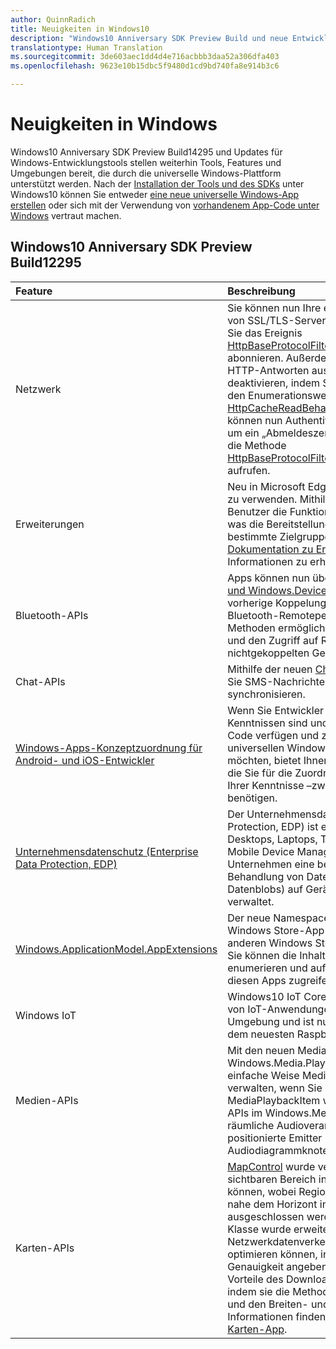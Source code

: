 ```yaml
---
author: QuinnRadich
title: Neuigkeiten in Windows10
description: "Windows10 Anniversary SDK Preview Build und neue Entwicklungstools stellen Werkzeuge, Features und Umgebungen zur Verfügung, die durch die neue universelle Windows-Plattform unterstützt werden."
translationtype: Human Translation
ms.sourcegitcommit: 3de603aec1dd4d4e716acbbb3daa52a306dfa403
ms.openlocfilehash: 9623e10b15dbc5f9480d1cd9bd740fa8e914b3c6

---
```


# Neuigkeiten in Windows

Windows10 Anniversary SDK Preview Build14295 und Updates für Windows-Entwicklungstools stellen weiterhin Tools, Features und Umgebungen bereit, die durch die universelle Windows-Plattform unterstützt werden. 
              Nach der [Installation der Tools und des SDKs](https://developer.microsoft.com/windows/downloads#_blank) unter Windows10 können Sie entweder [eine neue universelle Windows-App erstellen](https://msdn.microsoft.com/library/windows/apps/bg124288) oder sich mit der Verwendung von [vorhandenem App-Code unter Windows](https://msdn.microsoft.com/library/windows/apps/mt238321) vertraut machen.

## Windows10 Anniversary SDK Preview Build12295

Feature | Beschreibung
 :---- | :----
Netzwerk | Sie können nun Ihre eigene angepasste Validierung von SSL/TLS-Serverzertifikaten bereitstellen, indem Sie das Ereignis [HttpBaseProtocolFilter.ServerCustomValidationRequest](https://msdn.microsoft.com/library/windows/apps/windows.web.http.filters.httpbaseprotocolfilter.aspx#_blank) abonnieren. Außerdem können Sie das Lesen von HTTP-Antworten aus dem Cache vollständig deaktivieren, indem Sie in einer HTTP-Anforderung den Enumerationswert [HttpCacheReadBehavior.NoCache](https://msdn.microsoft.com/library/windows/apps/windows.web.http.filters.httpcachereadbehavior.aspx#_blank) angeben. Sie können nun Authentifizierungsinformationen löschen, um ein „Abmeldeszenario“ zu ermöglichen, indem Sie die Methode [HttpBaseProtocolFilter.ClearAuthenticationCache](https://msdn.microsoft.com/library/windows/apps/windows.web.http.filters.httpbaseprotocolfilter.aspx#_blank) aufrufen.
Erweiterungen | Neu in Microsoft Edge ist die Fähigkeit, Erweiterungen zu verwenden. Mithilfe von Erweiterungen können Benutzer die Funktionen von Microsoft Edge erweitern, was die Bereitstellung von Nischenfunktionen für bestimmte Zielgruppen ermöglicht. Sehen Sie sich die [Dokumentation zu Erweiterungen](https://developer.microsoft.com/microsoft-edge/platform/documentation/extensions/#_blank) an, um weitere Informationen zu erhalten.
Bluetooth-APIs | Apps können nun über [Windows.Devices.Bluetooth und Windows.Devices.Bluetooth.Rfcomm](https://msdn.microsoft.com/library/windows/apps/windows.devices.bluetooth.aspx#_blank) ohne vorherige Koppelung auf RFCOMM-Dienste von Bluetooth-Remoteperipheriegeräten zugreifen. Neue Methoden ermöglichen Apps das Durchsuchen von und den Zugriff auf RFCOMM-Dienste auf nichtgekoppelten Geräten.
Chat-APIs | Mithilfe der neuen [ChatSyncManager](https://msdn.microsoft.com/library/windows/apps/mt414181.aspx#_blank)-Klasse können Sie SMS-Nachrichten in und aus der Cloud synchronisieren.
[Windows-Apps-Konzeptzuordnung für Android- und iOS-Entwickler](https://msdn.microsoft.com/windows/uwp/porting/android-ios-uwp-map#_blank) | Wenn Sie Entwickler mit Android- oder iOS-Kenntnissen sind und/oder über den entsprechenden Code verfügen und zu Windows10 und zur universellen Windows-Plattform (UWP) wechseln möchten, bietet Ihnen dieser Artikel alle Informationen, die Sie für die Zuordnung der Plattformfeatures –und Ihrer Kenntnisse –zwischen den drei Plattformen benötigen.
[Unternehmensdatenschutz (Enterprise Data Protection, EDP)](https://msdn.microsoft.com/windows/uwp/enterprise/edp-hub?branch=build2016#_blank) | Der Unternehmensdatenschutz (Enterprise Data Protection, EDP) ist ein Satz von Features auf Desktops, Laptops, Tablets und Smartphones für das Mobile Device Management (MDM). EDP bietet Unternehmen eine bessere Kontrolle über die Behandlung von Daten (Unternehmensdateien und Datenblobs) auf Geräten, die das Unternehmen verwaltet.
[Windows.ApplicationModel.AppExtensions](https://msdn.microsoft.com/library/windows/apps/windows.applicationmodel.appextensions.aspx#_blank) | Der neue Namespace AppExtensions ermöglicht Ihrer Windows Store-App das Hosten von Inhalten, die von anderen Windows Store-Apps bereitgestellt werden. Sie können die Inhalte dieser Apps ermitteln und enumerieren und auf schreibgeschützte Inhalte aus diesen Apps zugreifen.
Windows IoT | Windows10 IoT Core ermöglicht Ihnen die Erstellung von IoT-Anwendungen in der vertrauten Windows-Umgebung und ist nun auf Raspberry Pi 3 verfügbar, dem neuesten Raspberry Pi-Board.
Medien-APIs | Mit den neuen MediaBreak-APIs im Windows.Media.Playback-Namespace können Sie auf einfache Weise Medienunterbrechungen planen und verwalten, wenn Sie Medien mit MediaSource und MediaPlaybackItem wiedergeben. Neue AudioGraph-APIs im Windows.Media.Audio-Namespace fügen eine räumliche Audioverarbeitung hinzu, mit der Sie 3D-positionierte Emitter und Listener zu Audiodiagrammknoten zuweisen können.
Karten-APIs | [MapControl](https://msdn.microsoft.com/library/windows/apps/windows.ui.xaml.controls.maps.mapcontrol.aspx#_blank) wurde verbessert, sodass Entwickler einen sichtbaren Bereich in der Nähe der Kamera abrufen können, wobei Regionen in großer Entfernung und nahe dem Horizont in besonders schrägen Ansichten ausgeschlossen werden. Die [MapLocationFinder](https://msdn.microsoft.com/library/windows/apps/windows.services.maps.maplocationfinder.aspx#_blank)-Klasse wurde erweitert, sodass Entwickler den Netzwerkdatenverkehr für das umgekehrte Geocoding optimieren können, indem sie die gewünschte Genauigkeit angeben. Entwickler können nun die Vorteile des Downloads von Offlinekarten nutzen, indem sie die Methode [LaunchUriAsync](https://msdn.microsoft.com/library/windows/apps/hh701480.aspx#_blank) verwenden und den Breiten- und Längengrad angeben. Weitere Informationen finden Sie unter [Starten der Windows-Karten-App](https://msdn.microsoft.com/windows/uwp/launch-resume/launch-maps-app#_blank).



<!--HONumber=Jul16_HO2-->


